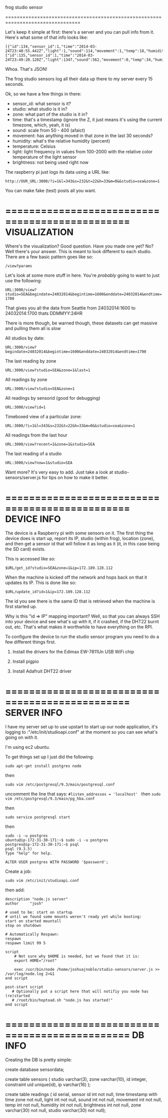 
frog studio sensor

================================================================================

Let's keep it simple at first: there's a server and you can pull info from it. Here's what some of that info looks like:

```
[{"id":134,"sensor_id":1,"time":"2014-03-24T23:48:55.442Z","light":1,"sound":114,"movement":1,"temp":18,"humidity":147,"brightness":0},
{"id":135,"sensor_id":1,"time":"2014-03-24T23:49:20.120Z","light":1347,"sound":562,"movement":0,"temp":34,"humidity":3,"brightness":0}]
```

Whoa. That's JSON!

The frog studio sensors log all their data up there to my server every 15 seconds. 

Ok, so we have a few things in there:

* sensor_id: what sensor is it?
* studio: what studio is it in?
* zone: what part of the studio is it in?
* time: that's a timestamp (ignore the Z, it just means it's using the current timezone, which, yeah, it is)
* sound: scale from 50 - 400 (afaict)
* movement: has anything moved in that zone in the last 30 seconds?
* humidity: what's the relative humidity (percent)
* temperature: Celsius
* light: light frequency in values from 100-2000 with the relative color temperature of the light sensor
* brightness: not being used right now

The raspberry pi just logs its data using a URL like:

`http://OUR_URL:3000/?i=1&l=343&s=232&t=22&h=33&m=0&&studio=sea&zone=1`

You can make fake (test) posts all you want.

===============================================
VISUALIZATION
===============================================

Where's the visualization? Good question. Have you made one yet? No? Well there's your answer. This is meant to look different to each studio. There are a few basic pattern goes like so:

`/view?params`

Let's look at some more stuff in here. You're *probably* going to want to just use the following:

`URL:3000/view?studio=SEA&begindate=24032014&begintime=1600&enddate=24032014&endtime=1700`

That gives you all the data from Seattle from 24032014:1600 to 24032014:1700 thats DDMMYY:24HR

There is more though, be warned though, these datasets can get massive and pulling them all is *slow*

All studios by date:

`URL:3000/view?begindate=24032014&begintime=1600&enddate=24032014&endtime=1700`

The last reading by zone

`URL:3000/view?studio=SEA&zone=1&last=1`

All readings by zone

`URL:3000/view?studio=SEA&zone=1`

All readings by sensorid (good for debugging)

`URL:3000/view?id=1`

Timeboxed view of a particular zone:

`URL:3000/?i=1&l=343&s=232&t=22&h=33&m=0&&studio=sea&zone=1`

All readings from the last hour

`URL:3000/view?recent=1&zone=1&studio=SEA`

The last reading of a studio

`URL:3000/view?now=1&studio=SEA`

Want more? It's very easy to add. Just take a look at studio-sensors/server.js for tips on how to make it better.

===============================================
DEVICE INFO
===============================================

The device is a Raspberry pi with some sensors on it. The first thing the device does is start up, report its IP, studio (within frog), location (zone), and then get a sensor id that will follow it as long as it (it, in this case being the SD card) exists.

This is accessed like so:

`$URL/get_id?studio=SEA&zone=1&ip=172.189.128.112`

When the machine is kicked off the network and hops back on that it updates its IP. This is done like so:

`$URL/update_id?id=1&ip=172.189.128.112`

The id you see there is the same ID that is retrieved when the machine is first started up. 

Why is this "id => IP" mapping important? Well, so that you can always SSH into your device and see what's up with it, if it crashed, if the DHT22 burnt out, etc. That's what makes it worthwhile to have everything on the RPI.

To configure the device to run the studio sensor program you need to do a few different things first.

1) Install the drivers for the Edimax EW-7811Un USB WiFi chip

2) Install pigpio

3) Install Adafruit DHT22 driver

===============================================
SERVER INFO
===============================================

I have my server set up to use upstart to start up our node application, it's logging to :"/etc/init/studioapi.conf" at the moment so you can see what's going on with it.

I'm using ec2 ubuntu.

To get things set up I just did the following:

`sudo apt-get install postgres node`

then 

`sudo vim /etc/postgresql/9.3/main/postgresql.conf`

uncomment the line that says: `#listen_addresses = 'localhost' `
then
`sudo vim /etc/postgresql/9.3/main/pg_hba.conf`

then

`sudo service postgresql start`

then

```
sudo -i -u postgres
ubuntu@ip-172-31-30-171:~$ sudo -i -u postgres
postgres@ip-172-31-30-171:~$ psql
psql (9.3.5)
Type "help" for help.

ALTER USER postgres WITH PASSWORD '$password';
```

Create a job:

`sudo vim /etc/init/studioapi.conf`

then add:

```
description "node.js server"
author     "josh"

# used to be: start on startup
# until we found some mounts weren't ready yet while booting:
start on started mountall
stop on shutdown

# Automatically Respawn:
respawn
respawn limit 99 5

script
    # Not sure why $HOME is needed, but we found that it is:
    export HOME="/root"

    exec /usr/bin/node /home/joshuajnoble/studio-sensors/server.js >> /var/log/node.log 2>&1
end script

post-start script
   # Optionally put a script here that will notifiy you node has (re)started
   # /root/bin/hoptoad.sh "node.js has started!"
end script
```

===============================================
DB INFO
===============================================

Creating the DB is pretty simple:

create database sensordata;

create table sensors ( studio varchar(3), zone varchar(10), id integer, constraint uid unique(id), ip varchar(16) );

create table readings ( id serial, sensor id int not null, time timestamp with time zone not null, light int not null, sound int not null, movement int not null, temp int not null, humidity int not null, brightness int not null, zone varchar(30) not null, studio varchar(30) not null);


